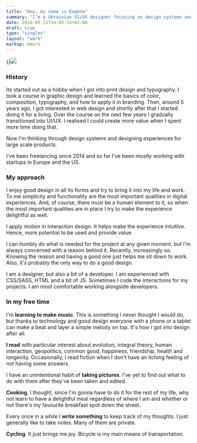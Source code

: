 ```yaml
---
title: "Hey, my name is Eugene"
summary: "I’m a Ukrainian UI/UX designer focusing on design systems and experiences for large scale products. Currently based in Warsaw, Poland."
date: 2018-05-31T14:03:54+02:00
draft: true
type: "singles"
layout: "work"
markup: mmark
---
```


{}![](/images/about/profile-small.jpg)

### History
Its started out as a hobby when I got into print design and typography. I took a course in graphic design and learned the basics of color, composition, typography, and how to apply it in branding. Then, around 5 years ago, I got interested in web design and shortly after that I started doing it for a living. Over the course on the next few years I gradually transitioned into UI/UX. I realised I could create more value when I spent more time doing that. 

Now I'm thinking through design systems and designing experiences for large scale products.

I've been freelancing since 2014 and so far I've been mostly working with startups in Europe and the US.

### My approach
I enjoy good design in all its forms and try to bring it into my life and work. To me simplicity and functionality are the most important qualities in digital experiences. And, of course, there must be a human element to it, so when the most important qualities are in place I try to make the experience delightful as well.

I apply motion in interaction design. It helps make the experience intuitive. Hence, more potential to be used and provide value.

I can humbly do what is needed for the project at any given moment, but I'm always concerned with a reason behind it. Recently, increasingly so. Knowing the reason and having a good one just helps me sit down to work. Also, it's probably the only way to do a good design.

I am a designer, but also a bit of a developer. I am experienced with CSS/SASS, HTML and a bit of JS. Sometimes I code the interactions for my projects. I am most comfortable working alongside developers.

### In my free time
I'm **learning to make music**. This is something I never thought I would do, but thanks to technology and good design everyone with a phone or a tablet can make a beat and layer a simple melody on top. It's how I got into design after all.

**I read** with particular interest about evolution, integral theory, human interaction,  geopolitics, common good, happiness, friendship, health and longevity. Occasionally, I read fiction when I don't have an itching feeling of not having some answers.

I have an unintentional habit of **taking pictures**. I've yet to find out what to do with them after they've been taken and edited.

**Cooking**. I thought, since I'm gonna have to do it for the rest of my life, why not learn to have a delightful meal regardless of where I am and whether or not there's my favourite breakfast spot down the street.

Every once in a while I **write something** to keep track of my thoughts. I just generally like to take notes. Many of them are private.

**Cycling**. It just brings me joy. Bicycle is my main means of transportation. 